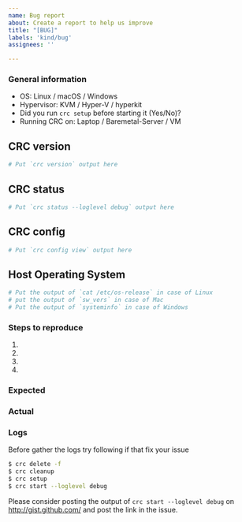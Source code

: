 ```yaml
---
name: Bug report
about: Create a report to help us improve
title: "[BUG]"
labels: 'kind/bug'
assignees: ''

---
```


### General information

  * OS: Linux / macOS / Windows
  * Hypervisor: KVM / Hyper-V / hyperkit
  * Did you run `crc setup` before starting it (Yes/No)?
  * Running CRC on: Laptop / Baremetal-Server / VM

## CRC version
```bash
# Put `crc version` output here
```
  
## CRC status
```bash
# Put `crc status --loglevel debug` output here
```

## CRC config
```bash
# Put `crc config view` output here
```

## Host Operating System
```bash
# Put the output of `cat /etc/os-release` in case of Linux
# put the output of `sw_vers` in case of Mac
# Put the output of `systeminfo` in case of Windows
```

### Steps to reproduce

  1. 
  2. 
  3. 
  4. 

### Expected


### Actual


### Logs

Before gather the logs try following if that fix your issue
```bash
$ crc delete -f
$ crc cleanup
$ crc setup
$ crc start --loglevel debug
```

Please consider posting the output of `crc start --loglevel debug`  on http://gist.github.com/ and post the link in the issue.
